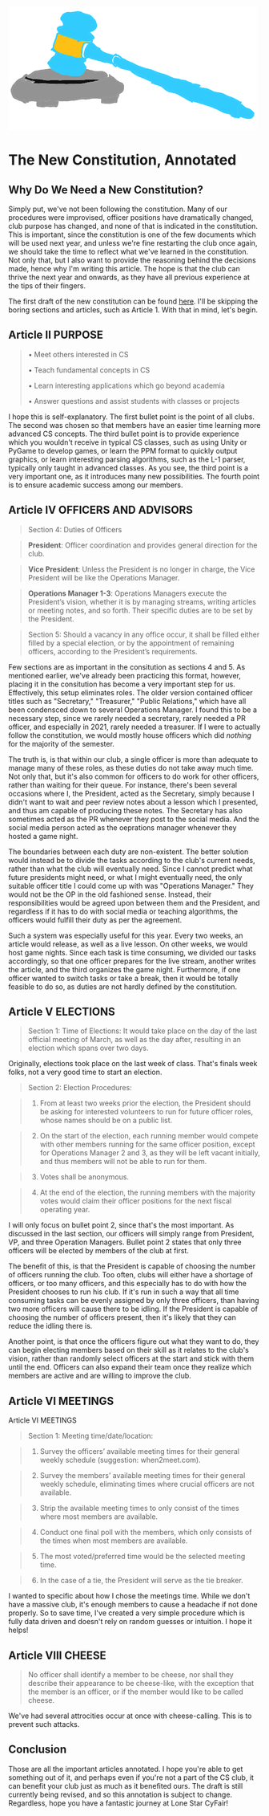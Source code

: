 ![](cover.png)
# The New Constitution, Annotated

## Why Do We Need a New Constitution?
Simply put, we've not been following the constitution. Many of our procedures were improvised, officer positions have dramatically changed, club purpose has changed, and none of that is indicated in the constitution. This is important, since the constitution is one of the few documents which will be used next year, and unless we're fine restarting the club once again, we should take the time to reflect what we've learned in the constitution. Not only that, but I also want to provide the reasoning behind the decisions made, hence why I'm writing this article. The hope is that the club can thrive the next year and onwards, as they have all previous experience at the tips of their fingers.

The first draft of the new constitution can be found [here](https://drive.google.com/file/d/1-LqDMpnyGIKsfbMQQjXhU8rbI7RXSnRC/view?usp=sharing). I'll be skipping the boring sections and articles, such as Article 1. With that in mind, let's begin.

## Article II PURPOSE

> • Meet others interested in CS
> 
> • Teach fundamental concepts in CS
> 
> • Learn interesting applications which go beyond academia
> 
> • Answer questions and assist students with classes or projects

I hope this is self-explanatory. The first bullet point is the point of all clubs. The second was chosen so that members have an easier time learning more advanced CS concepts. The third bullet point is to provide experience which you wouldn't receive in typical CS classes, such as using Unity or PyGame to develop games, or learn the PPM format to quickly output graphics, or learn interesting parsing algorithms, such as the L-1 parser, typically only taught in advanced classes. As you see, the third point is a very important one, as it introduces many new possibilities. The fourth point is to ensure academic success among our members.

## Article IV OFFICERS AND ADVISORS

> Section 4: Duties of Officers

> **President**: Officer coordination and provides general direction for the club.

> **Vice President**: Unless the President is no longer in charge, the Vice President will be like the Operations
> Manager.

> **Operations Manager 1-3**: Operations Managers execute the President’s vision, whether it is by managing streams, writing articles or meeting notes, and so forth. Their specific duties are to be set by the President.

> Section 5: Should a vacancy in any office occur, it shall be filled either filled by a special election, or by the appointment of remaining officers, according to the President’s requirements.


Few sections are as important in the consitution as sections 4 and 5. As mentioned earlier, we've already been practicing this format, however, placing it in the consitution has become a very important step for us. Effectively, this setup eliminates roles. The older version contained officer titles such as "Secretary," "Treasurer," "Public Relations," which have all been condensced down to several Operations Manager. I found this to be a necessary step, since we rarely needed a secretary, rarely needed a PR officer, and especially in 2021, rarely needed a treasurer. If I were to actually follow the constitution, we would mostly house officers which did *nothing* for the majority of the semester.

The truth is, is that within our club, a single officer is more than adequate to manage many of these roles, as these duties do not take away much time. Not only that, but it's also common for officers to do work for other officers, rather than waiting for their queue. For instance, there's been several occasions where I, the President, acted as the Secretary, simply because I didn't want to wait and peer review notes about a lesson which I presented, and thus am capable of producing these notes. The Secretary has also sometimes acted as the PR whenever they post to the social media. And the social media person acted as the oeprations manager whenever they hosted a game night.

The boundaries between each duty are non-existent. The better solution would instead be to divide the tasks according to the club's current needs, rather than what the club will eventually need. Since I cannot predict what future presidents might need, or what I might eventually need, the only suitable officer title I could come up with was "Operations Manager." They would not be the OP in the old fashioned sense. Instead, their responsibilities would be agreed upon between them and the President, and regardless if it has to do with social media or teaching algorithms, the officers would fulfill their duty as per the agreement.

Such a system was especially useful for this year. Every two weeks, an article would release, as well as a live lesson. On other weeks, we would host game nights. Since each task is time consuming, we divided our tasks accordingly, so that one officer prepares for the live stream, another writes the article, and the third organizes the game night. Furthermore, if one officer wanted to switch tasks or take a break, then it would be totally feasible to do so, as duties are not hardly defined by the constitution.

## Article V ELECTIONS

> Section 1: Time of Elections: It would take place on the day of the last official meeting of March, as well as the day after, resulting in an election which spans over two days.

Originally, elections took place on the last week of class. That's finals week folks, not a very good time to start an election.

> Section 2: Election Procedures:

> 1. From at least two weeks prior the election, the President should be asking for interested volunteers to run for future officer roles, whose names should be on a public list.

> 2. On the start of the election, each running member would compete with other members running for the same officer position, except for Operations Manager 2 and 3, as they will be left vacant initially, and thus members will not be able to run for them.

> 3. Votes shall be anonymous.

> 4. At the end of the election, the running members with the majority votes would claim their officer positions for the next fiscal operating year.

I will only focus on bullet point 2, since that's the most important. As discussed in the last section, our officers will simply range from President, VP, and three Operation Managers. Bullet point 2 states that only three officers will be elected by members of the club at first.

The benefit of this, is that the President is capable of choosing the number of officers running the club. Too often, clubs will either have a shortage of officers, or too many officers, and this especially has to do with how the President chooses to run his club. If it's run in such a way that all time consuming tasks can be evenly assigned by only three officers, than having two more officers will cause there to be idling. If the President is capable of choosing the number of officers present, then it's likely that they can reduce the idling there is.

Another point, is that once the officers figure out what they want to do, they can begin electing members based on their skill as it relates to the club's vision, rather than randomly select officers at the start and stick with them until the end. Officers can also expand their team once they realize which members are active and are willing to improve the club.

## Article VI MEETINGS
Article VI MEETINGS

> Section 1: Meeting time/date/location:

> 1. Survey the officers’ available meeting times for their general weekly schedule (suggestion: when2meet.com).

> 2. Survey the members’ available meeting times for their general weekly schedule, eliminating times where crucial officers are not available.

> 3. Strip the available meeting times to only consist of the times where most members are available.

> 4. Conduct one final poll with the members, which only consists of the times when most members are available.

> 5. The most voted/preferred time would be the selected meeting time.

> 6. In the case of a tie, the President will serve as the tie breaker.

I wanted to specific about how I chose the meetings time. While we don't have a massive club, it's enough members to cause a headache if not done properly. So to save time, I've created a very simple procedure which is fully data driven and doesn't rely on random guesses or intuition. I hope it helps!

## Article VIII CHEESE

> No officer shall identify a member to be cheese, nor shall they describe their appearance to be cheese-like, with the exception that the member is an officer, or if the member would like to be called cheese.

We've had several attrocities occur at once with cheese-calling. This is to prevent such attacks.

## Conclusion
Those are all the important articles annotated. I hope you're able to get something out of it, and perhaps even if you're not a part of the CS club, it can benefit your club just as much as it benefited ours. The draft is still currently being revised, and so this annotation is subject to change. Regardless, hope you have a fantastic journey at Lone Star CyFair!
